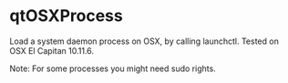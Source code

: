 # qtOSXProcess

Load a system daemon process on OSX, by calling launchctl.
Tested on OSX El Capitan 10.11.6.

Note: For some processes you might need sudo rights.
